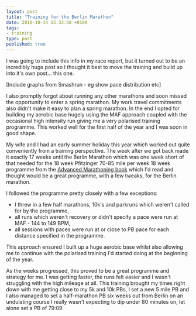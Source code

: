 ```yaml
---
layout: post
title: "Training for the Berlin Marathon"
date: 2016-10-14 15:33:58 +0100
tags:
- training
type: post
published: true
---
```


I was going to include this info in my race report, but it turned out to be an incredibly huge post so I thought it best to move the training and build up into it's own post... this one.




[Include graphs from Smashrun - eg show pace distribution etc]

I also promptly forgot about running any other marathons and soon missed the opportunity to enter a spring marathon.  My work travel commitments also didn't make it easy to plan a spring marathon.  In the end I opted for building my aerobic base hugely using the MAF approach coupled with the occasional high intensity run giving me a very polarised training programme.  This worked well for the first half of the year and I was soon in good shape.

My wife and I had an early summer holiday this year which worked out quite conveniently from a training perspective.  The week after we got back made it exactly 17 weeks until the Berlin Marathon which was one week short of that needed for the 18 week Pfitzinger 70-85 mile per week 18 week programme from the [Advanced Marathoning book](https://www.amazon.co.uk/dp/B0026IUOX2/) which I'd read and thought would be a great programme, with a few tweaks, for the Berlin marathon.

I followed the programme pretty closely with a few exceptions:

- I threw in a few half marathons, 10k's and parkruns which weren't called for by the programme,
- all runs which weren't recovery or didn't specify a pace were run at MAF - 144 to 149 BPM,
- all sessions with paces were run at or close to PB pace for each distance specified in the programme.

This approach ensured I built up a huge aerobic base whilst also allowing me to continue with the polarised training I'd started doing at the beginning of the year.

As the weeks progressed, this proved to be a great programme and strategy for me. I was getting faster, the runs felt easier and I wasn't struggling with the high mileage at all. This training brought my times right down with me getting close to my 5k and 10k PBs, I set a new 5 mile PB and I also managed to set a half-marathon PB six weeks out from Berlin on an undulating course I really wasn't expecting to dip under 80 minutes on, let alone set a PB of 79:09.
